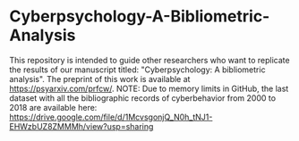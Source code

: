# Cyberpsychology-A-Bibliometric-Analysis
This repository is intended to guide other researchers who want to replicate the results of our manuscript titled: "Cyberpsychology: A bibliometric analysis". The preprint of this work is available at https://psyarxiv.com/prfcw/.
NOTE: Due to memory limits in GitHub, the last dataset with all the bibliographic records of cyberbehavior from 2000 to 2018 are available here: https://drive.google.com/file/d/1McvsgonjQ_N0h_tNJ1-EHWzbUZ8ZMMMh/view?usp=sharing
